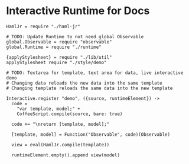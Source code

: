 Interactive Runtime for Docs
============================

    HamlJr = require "./haml-jr"

    # TODO: Update Runtime to not need global Observable
    global.Observable = require "observable"
    global.Runtime = require "./runtime"

    {applyStylesheet} = require "./lib/util"
    applyStylesheet require "./style/demo"

    # TODO: Textarea for template, text area for data, live interactive demo
    # Changing data reloads the new data into the same template
    # Changing template reloads the same data into the new template

    Interactive.register "demo", ({source, runtimeElement}) ->
      code =
        "var template, model;" +
        CoffeeScript.compile(source, bare: true)

      code += "\nreturn [template, model];"

      [template, model] = Function("Observable", code)(Observable)

      view = eval(HamlJr.compile(template))

      runtimeElement.empty().append view(model)
